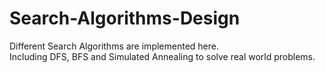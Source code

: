 # Search-Algorithms-Design
Different Search Algorithms are implemented here.  
Including DFS, BFS and Simulated Annealing to solve real world problems.
